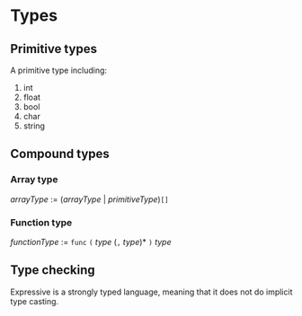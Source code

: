 # Types

## Primitive types

A primitive type including:

1. int
1. float
1. bool
1. char
1. string

## Compound types

### Array type

_arrayType_ := (_arrayType_ | _primitiveType_)`[]`

### Function type

_functionType_ := `func` `(` _type_ (`,` _type_)* `)` _type_

## Type checking

Expressive is a strongly typed language, meaning that it does not do implicit type casting.